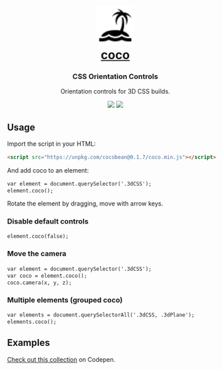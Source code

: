 <h1 align="center"><a href="https://github.com/barhatsor/coco"><img src="https://raw.githubusercontent.com/barhatsor/coco/main/icon.svg" height="90" width="90"><br>coco</a></h1>
<p align="center">
  <h3 align="center">  
    CSS Orientation Controls
  </h3>
  <p align="center">Orientation controls for 3D CSS builds.</p>
</p>
<p align="center">
  <a target='_blank' href='https://www.npmjs.com/package/cocobean'><img src='https://img.shields.io/npm/v/cocobean?color=green&style=flat-square'/></a>
  <a target='_blank' href='./LICENSE'><img src='https://img.shields.io/badge/license-MIT-blue.svg?style=flat-square'/></a>
</p>

## Usage

Import the script in your HTML:
```HTML
<script src="https://unpkg.com/cocobean@0.1.7/coco.min.js"></script>
```

And add coco to an element:
```JS
var element = document.querySelector('.3dCSS');
element.coco();
```

Rotate the element by dragging, move with arrow keys.

### Disable default controls

```JS
element.coco(false);
```

### Move the camera

```JS
var element = document.querySelector('.3dCSS');
var coco = element.coco();
coco.camera(x, y, z);
```

### Multiple elements (grouped coco)

```JS
var elements = document.querySelectorAll('.3dCSS, .3dPlane');
elements.coco();
```

## Examples

[Check out this collection](https://codepen.io/collection/XbyYMZ) on Codepen.
